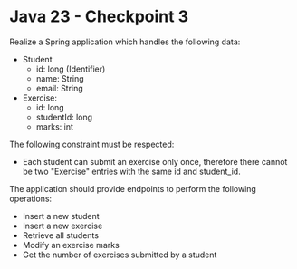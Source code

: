 # Java 23 - Checkpoint 3
Realize a Spring application which handles the following data:
- Student
  - id: long (Identifier)
  - name: String
  - email: String
- Exercise:
  - id: long
  - studentId: long
  - marks: int
  
The following constraint must be respected:
- Each student can submit an exercise only once, therefore there cannot be two "Exercise" entries with the same id and student_id.

The application should provide endpoints to perform the following operations:
- Insert a new student
- Insert a new exercise
- Retrieve all students
- Modify an exercise marks
- Get the number of exercises submitted by a student
